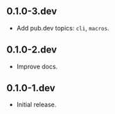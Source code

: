 ## 0.1.0-3.dev

* Add pub.dev topics: `cli`, `macros`.

## 0.1.0-2.dev

* Improve docs.

## 0.1.0-1.dev

* Initial release.
